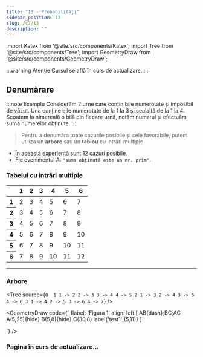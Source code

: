 ```yaml
---
title: "13 - Probabilități"
sidebar_position: 13
slug: /c7/13
description: ""
---
```

import Katex from '@site/src/components/Katex';
import Tree from '@site/src/components/Tree';
import GeometryDraw from '@site/src/components/GeometryDraw';

:::warning Atenție
Cursul se află în curs de actualizare.
:::

## Denumărare
:::note Exemplu
Considerăm 2 urne care conțin bile numerotate și imposibil de văzut.
Una conține bile numerotate de la 1 la 3 și cealaltă de la 1 la 4.
Scoatem la nimereală o bilă din fiecare urnă, notăm numarul și efectuăm suma numerelor obținute.
:::

>Pentru a denumăra toate cazurile posibile și cele favorabile, putem utiliza un **arbore** sau un **tablou** cu intrări multiple
- În această experiență sunt 12 cazuri posibile.
- Fie evenimentul A: `"suma obținută este un nr. prim"`.

### Tabelul cu intrări multiple
<table>
  <thead>
    <tr>
      <th></th>
      <th>1</th>
      <th>2</th>
      <th>3</th>
      <th>4</th>
      <th>5</th>
      <th>6</th>
    </tr>
  </thead>
  <tbody>
    <tr>
      <th>1</th>
      <td>2</td>
      <td>3</td>
      <td>4</td>
      <td>5</td>
      <td>6</td>
      <td>7</td>
    </tr>
    <tr>
      <th>2</th>
      <td>3</td>
      <td>4</td>
      <td>5</td>
      <td>6</td>
      <td>7</td>
      <td>8</td>
    </tr>
    <tr>
      <th>3</th>
      <td>4</td>
      <td>5</td>
      <td>6</td>
      <td>7</td>
      <td>8</td>
      <td>9</td>
    </tr>
    <tr>
      <th>4</th>
      <td>5</td>
      <td>6</td>
      <td>7</td>
      <td>8</td>
      <td>9</td>
      <td>10</td>
    </tr>
    <tr>
      <th>5</th>
      <td>6</td>
      <td>7</td>
      <td>8</td>
      <td>9</td>
      <td>10</td>
      <td>11</td>
    </tr>
    <tr>
      <th>6</th>
      <td>7</td>
      <td>8</td>
      <td>9</td>
      <td>10</td>
      <td>11</td>
      <td>12</td>
    </tr>
  </tbody>
</table>

---

### Arbore

<Tree source={`
    O 
        1
                1 -> 2
                2 -> 3
                3 -> 4
                4 -> 5
        2
                1 -> 3
                2 -> 4
                3 -> 5
                4 -> 6
        3
                1 -> 4
                2 -> 5
                3 -> 6
                4 -> 7
`} />

<GeometryDraw code={`
flabel: 'Figura 1'
align: left
[
AB{dash};BC;AC
A(5,25){hide}
B(5,8){hide}
C(30,8)
label{'test1';(5,11)}
]

`} />


### Pagina în curs de actualizare...